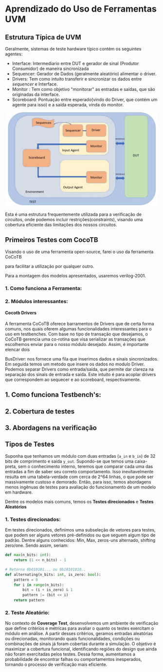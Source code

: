 # Aprendizado do Uso de Ferramentas UVM

## Estrutura Típica de UVM
Geralmente, sistemas de teste hardware típico contém os seguintes agentes:

- Interface: Intermediario entre DUT e gerador de sinal (Produtor Consumidor) de maneira sincronizada
- Sequencer: Gerador de Dados (geralmente aleatório) alimentar o driver.
- Drivers: Tem como intuito transferir e sincronizar os dados entre _sequencer_ e Interface. 
- Monitor : Tem como objetivo "monitorar" as entradas e saídas, que são originadas da interface.
- Scoreboard: Pontuação entre esperado(vindo do Driver, que contém um agente para isso) e a saída esperada, vinda do monitor.

![Exemplo de Arquitetura](img/uvm_struct.jpg)

Esta é uma estrutura frequentemente utilizada para a verificação de circuitos, onde podemos incluir restrições(constraints), visando uma cobertura eficiente das limitações dos nossos circuitos.

## Primeiros Testes com CocoTB
Visando o uso de uma ferramenta open-source, farei o uso da ferramenta CoCoTB
<!-- adicionar link cocotb --> para facilitar a utilização por qualquer outro.
Para a montagem dos modelos apresentados, usaremos verilog-2001.

### 1. Como funciona a Ferramenta:

### 2. Módulos interessantes:
#### Cocotb Drivers 
A ferramenta CoCoTB oferece barramentos de Drivers que de certa forma comuns, nos quais oferem algumas funcionalidades interessantes para o uso em testbenches. Com base no tipo de transação que desejamos, o CoCoTB gerencia uma co-rotina que visa serializar as transações que escolhemos enviar para o nosso módulo desejado. Assim, é importante elencar dois 


BusDriver: nos fornece uma fila que inserimos dados e sinais sincronizados. Em seguida temos um metodo que insere os dados no modulo Driver.
Podemos separar Drivers como entrada/saída, que permite dar clareza na separação dos sinais de entrada e saída. Este intuito é para acoplar drivers que correspondem ao sequecer e ao scoreboard, respectivamente.


## 1. Como funciona Testbench's:
## 2. Cobertura de testes
## 3. Abordagens na verificação



## Tipos de Testes
Suponha que tenhamos um módulo com duas entradas (`a_in` e `b_in`) de 32 bits de comprimento e saída `y_out`. Supondo-se que temos uma caixa-preta, sem o conhecimento interno, teremos que comparar cada uma das entradas a fim de saber seu correto comportamento. Isso inevitavelmente resulta em uma tabela-verdade com cerca de  2^64 linhas, o que pode ser massivamente custoso e demorado. Então, para isso, temos abordagens menos ingênuas de testes para avaliação do funcionamento de um modelo em hardware.

Dentre os modelos mais comuns, temos os **Testes direcionados** e **Testes Aleatórios**

### 1. Testes direcionados: 
Em testes direcionados, definimos uma subseleção de vetores para testes, que podem ser alguns vetores pré-definidos ou que seguem algum tipo de padrão. Dentre alguns conhecidos: Min, Max, zeros-uns alternado, shifting zero/one. Sendo assim, seriam:

```py
def max(n_bits: int):
    return (1 << n_bits) - 1
```

```py
# Retorna 0b010101... ou 0b10101010..
def alternating(n_bits: int, is_zero: bool):    
    pattern = 0
    for i in range(n_bits):
        bit = (i + is_zero) & 1
        pattern |= (bit << i)
    return pattern
```
### 2. Teste Aleatório: 

No contexto de **Coverage Test**, desenvolvemos um ambiente de verificação que define critérios e métricas para avaliar o quanto os testes exercitam o módulo em análise. A partir desses critérios, geramos entradas aleatórias ou direcionadas, monitorando quais funcionalidades, condições ou combinações de sinais já foram cobertas durante a simulação. O objetivo é maximizar a cobertura funcional, identificando regiões do design que ainda não foram exercitadas pelos testes. Dessa forma, aumentamos a probabilidade de encontrar falhas ou comportamentos inesperados, tornando o processo de verificação mais eficiente.


